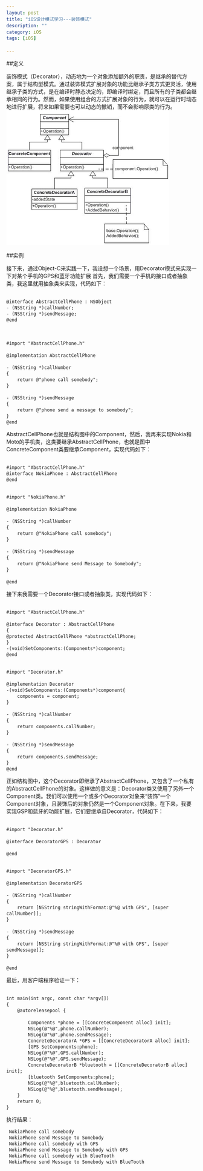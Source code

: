 ```yaml
---
layout: post   
title: "iOS设计模式学习---装饰模式"  
description: ""  
category: iOS  
tags: [iOS]  

---
```




##定义

装饰模式（Decorator），动态地为一个对象添加额外的职责，是继承的替代方案，属于结构型模式。通过装饰模式扩展对象的功能比继承子类方式更灵活，使用继承子类的方式，是在编译时静态决定的，即编译时绑定，而且所有的子类都会继承相同的行为。然而，如果使用组合的方式扩展对象的行为，就可以在运行时动态地进行扩展，将来如果需要也可以动态的撤销，而不会影响原类的行为。   
![图片](/images/2013-7-14.jpg)  

##实例
 
接下来，通过Object-C来实践一下，我设想一个场景，用Decorator模式来实现一下对某个手机的GPS和蓝牙功能扩展
首先，我们需要一个手机的接口或者抽象类，我这里就用抽象类来实现，代码如下：


~~~objc

@interface AbstractCellPhone : NSObject
- (NSString *)callNumber;
- (NSString *)sendMessage;
@end


~~~

~~~objc

#import "AbstractCellPhone.h"

@implementation AbstractCellPhone

- (NSString *)callNumber
{
    return @"phone call somebody";
}

- (NSString *)sendMessage
{
    return @"phone send a message to somebody";
}
@end

~~~

AbstractCellPhone也就是结构图中的Component，然后，我再来实现Nokia和Moto的手机类，这类要继承AbstractCellPhone，也就是图中ConcreteComponent类要继承Component，实现代码如下：

~~~objc

#import "AbstractCellPhone.h"   
@interface NokiaPhone : AbstractCellPhone
@end

~~~

~~~objc

#import "NokiaPhone.h"

@implementation NokiaPhone

- (NSString *)callNumber
{
    return @"NokiaPhone call somebody";
}

- (NSString *)sendMessage
{
    return @"NokiaPhone send Message to Somebody";
}

@end

~~~

接下来我需要一个Decorator接口或者抽象类，实现代码如下：

~~~objc

#import "AbstractCellPhone.h"

@interface Decorator : AbstractCellPhone
{
@protected AbstractCellPhone *abstractCellPhone;
}
-(void)SetComponents:(Components*)component;
@end

~~~

~~~objc

#import "Decorator.h"

@implementation Decorator
-(void)SetComponents:(Components*)component{
    components = component;
}

- (NSString *)callNumber
{
    return components.callNumber;
}

- (NSString *)sendMessage
{
    return components.sendMessage;
}
@end

~~~
正如结构图中，这个Decorator即继承了AbstractCellPhone，又包含了一个私有的AbstractCellPhone的对象。这样做的意义是：Decorator类又使用了另外一个Component类。我们可以使用一个或多个Decorator对象来“装饰”一个Component对象，且装饰后的对象仍然是一个Component对象。在下来，我要实现GSP和蓝牙的功能扩展，它们要继承自Decorator，代码如下：


~~~objc

#import "Decorator.h"

@interface DecoratorGPS : Decorator

@end

~~~

~~~objc

#import "DecoratorGPS.h"

@implementation DecoratorGPS

- (NSString *)callNumber
{
    return [NSString stringWithFormat:@"%@ with GPS", [super callNumber]];
}

- (NSString *)sendMessage
{
    return [NSString stringWithFormat:@"%@ with GPS", [super sendMessage]];
}

@end

~~~
最后，用客户端程序验证一下：

~~~objc

int main(int argc, const char *argv[])
{
    @autoreleasepool {
        
        Components *phone = [[ConcreteComponent alloc] init];
        NSLog(@"%@",phone.callNumber);
        NSLog(@"%@",phone.sendMessage);
        ConcreteDecoratorA *GPS = [[ConcreteDecoratorA alloc] init];
        [GPS SetComponents:phone];
        NSLog(@"%@",GPS.callNumber);
        NSLog(@"%@",GPS.sendMessage);
        ConcreteDecoratorB *bluetooth = [[ConcreteDecoratorB alloc] init];
        [bluetooth SetComponents:phone];
        NSLog(@"%@",bluetooth.callNumber);
        NSLog(@"%@",bluetooth.sendMessage);
    }
    return 0;
}

~~~
执行结果：

~~~objc
 NokiaPhone call somebody
 NokiaPhone send Message to Somebody
 NokiaPhone call somebody with GPS
 NokiaPhone send Message to Somebody with GPS
 NokiaPhone call somebody with BlueTooth
 NokiaPhone send Message to Somebody with BlueTooth
 
~~~
